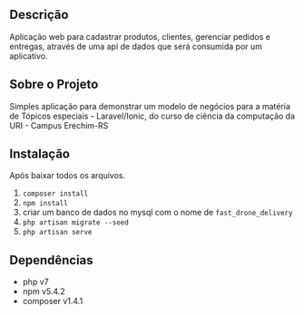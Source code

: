 ## Descrição
Aplicação web para cadastrar produtos, clientes, gerenciar pedidos e entregas, através de uma api de dados que será consumida por um aplicativo.

## Sobre o Projeto
Simples aplicação para demonstrar um modelo de negócios para a matéria de Tópicos especiais - Laravel/Ionic, do curso de ciência da computação da URI - Campus Erechim-RS

## Instalação
Após baixar todos os arquivos.
1. `composer install`
2. `npm install`
3.  criar um banco de dados no mysql com o nome de `fast_drone_delivery`
4. `php artisan migrate --seed`
5. `php artisan serve`

## Dependências
 - php v7
 - npm v5.4.2
 - composer v1.4.1